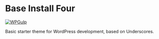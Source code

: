 Base Install Four
===

[![WPGulp](https://img.shields.io/badge/Built%20For%20WordPress-%E2%93%A6-lightgrey.svg?style=flat-square)](https://github.com/mikejandreau/Base-Install-Four) 

Basic starter theme for WordPress development, based on Underscores.